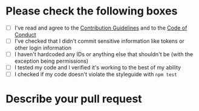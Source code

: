 # Please check the following boxes

- [ ] I've read and agree to the [Contribution Guidelines](https://github.com/Dougley/MBv2/blob/master/.github/CONTRIBUTING.md) and to the [Code of Conduct](https://github.com/Dougley/MBv2/blob/master/.github/CODE_OF_CONDUCT.md)
- [ ] I've checked that I didn't commit sensitive information like tokens or other login information
- [ ] I haven't hardcoded any IDs or anything else that shouldn't be (with the exception being permissions)
- [ ] I tested my code and I verified it's working to the best of my ability
- [ ] I checked if my code doesn't violate the styleguide with `npm test`

# Describe your pull request

